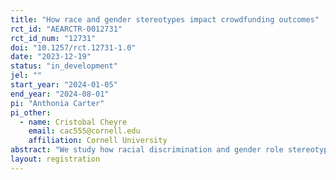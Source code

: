 ```yaml
---
title: "How race and gender stereotypes impact crowdfunding outcomes"
rct_id: "AEARCTR-0012731"
rct_id_num: "12731"
doi: "10.1257/rct.12731-1.0"
date: "2023-12-19"
status: "in_development"
jel: ""
start_year: "2024-01-05"
end_year: "2024-08-01"
pi: "Anthonia Carter"
pi_other:
  - name: Cristobal Cheyre
    email: cac555@cornell.edu
    affiliation: Cornell University
abstract: "We study how racial discrimination and gender role stereotypes influence crowdfunding campaigns’ outcomes. We focus on outcomes experienced by Black female founders and how their chances of success change as the target market varies. Our results will inform policy and platform design interventions."
layout: registration
---
```


